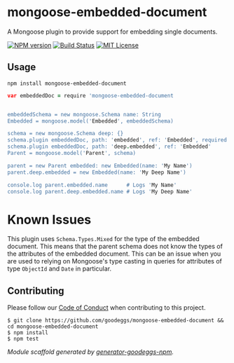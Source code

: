 # mongoose-embedded-document

A Mongoose plugin to provide support for embedding single documents.

[![NPM version](http://img.shields.io/npm/v/mongoose-embedded-document.svg?style=flat-square)](https://www.npmjs.org/package/mongoose-embedded-document)
[![Build Status](http://img.shields.io/travis/goodeggs/mongoose-embedded-document.svg?style=flat-square)](https://travis-ci.org/goodeggs/mongoose-embedded-document)
[![MIT License](http://img.shields.io/badge/license-MIT-blue.svg?style=flat-square)](https://github.com/goodeggs/mongoose-embedded-document/blob/master/LICENSE.md)

## Usage

```
npm install mongoose-embedded-document
```

```coffee
var embeddedDoc = require 'mongoose-embedded-document


embeddedSchema = new mongoose.Schema name: String
Embedded = mongoose.model('Embedded', embeddedSchema)

schema = new mongoose.Schema deep: {}
schema.plugin embeddedDoc, path: 'embedded', ref: 'Embedded', required: true
schema.plugin embeddedDoc, path: 'deep.embedded', ref: 'Embedded'
Parent = mongoose.model('Parent', schema)

parent = new Parent embedded: new Embedded(name: 'My Name')
parent.deep.embedded = new Embedded(name: 'My Deep Name')

console.log parent.embedded.name      # Logs 'My Name'
console.log parent.deep.embedded.name # Logs 'My Deep Name'
```

# Known Issues

This plugin uses `Schema.Types.Mixed` for the type of the embedded document. This means that the parent schema does not
know the types of the attributes of the embedded document. This can be an issue when you are used to relying on
Mongoose's type casting in queries for attributes of type `ObjectId` and `Date` in particular.

## Contributing

Please follow our [Code of Conduct](https://github.com/goodeggs/mongoose-embedded-document/blob/master/CODE_OF_CONDUCT.md)
when contributing to this project.

```
$ git clone https://github.com/goodeggs/mongoose-embedded-document && cd mongoose-embedded-document
$ npm install
$ npm test
```

_Module scaffold generated by [generator-goodeggs-npm](https://github.com/goodeggs/generator-goodeggs-npm)._
